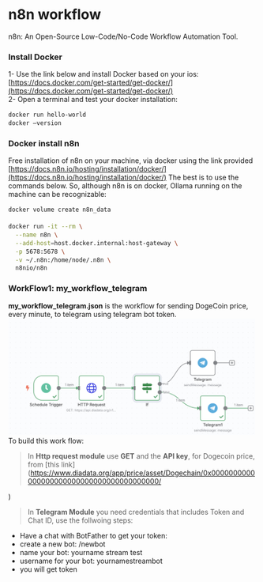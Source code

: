 # n8n workflow
n8n: An Open-Source Low-Code/No-Code Workflow Automation Tool.

### Install Docker
1- Use the link below and install Docker based on your ios:[https://docs.docker.com/get-started/get-docker/](https://docs.docker.com/get-started/get-docker/) <br>
2- Open a terminal and test your docker installation: <br>
 ``` bash
docker run hello-world
docker –version
```
### Docker install n8n 
Free installation of n8n on your machine, via docker using the link provided [https://docs.n8n.io/hosting/installation/docker/](https://docs.n8n.io/hosting/installation/docker/)
The best is to use the commands below. So, although n8n is on docker, Ollama running on the machine can be recognizable: <br>
```bash
docker volume create n8n_data

docker run -it --rm \
  --name n8n \
  --add-host=host.docker.internal:host-gateway \
  -p 5678:5678 \
  -v ~/.n8n:/home/node/.n8n \
  n8nio/n8n
```
### WorkFlow1: my_workflow_telegram
**my_workflow_telegram.json** is the workflow for sending DogeCoin price, every minute, to telegram using telegram bot token.<br>
<img src="images/workflow1.png" alt="Description" width="500"/>
To build this work flow:<br>
> In **Http request module** use **GET**  and the  **API key**, for Dogecoin price, from [this link](https://www.diadata.org/app/price/asset/Dogechain/0x0000000000000000000000000000000000000000/

)<br>
> In **Telegram Module** you need credentials that includes Token and Chat ID, use the follwoing steps:
- Have a chat with BotFather to get your token:
- create a new bot: /newbot
- name your bot: yourname stream test
- username for your bot: yournamestreambot 
- you will get token






